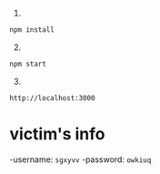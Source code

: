
1.
```bash
npm install
```

2. 
```bash
npm start
```

3.
```
http://localhost:3000
```

# victim's info
-username: `sgxyvv`
-password: `owkiuq`
